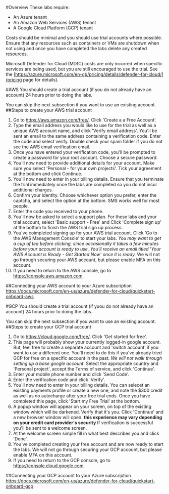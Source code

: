 #Overview
These labs require:
 - An Azure tenant
 - An Amazon Web Services (AWS) tenant
 - A Google Cloud Platform (GCP) tenant

 Costs should be minimal and you should use trial accounts where possible. Ensure that any resources such as containers or VMs are shutdown when not using and once you have completed the labs delete any created resources.

 Microsoft Defender for Cloud (MDfC) costs are only incurred when specific services are being used, but you are still encouraged to use the trial. See the [https://azure.microsoft.com/en-gb/pricing/details/defender-for-cloud/](pricing page for details).

 #AWS
 You should create a trial account (if you do not already have an account) 24 hours prior to doing the labs.
 
 You can skip the next subsection if you want to use an existing account.
##Steps to create your AWS trial account
1. Go to https://aws.amazon.com/free/. Click 'Create a a Free Account'.
2. Type the email address you would like to use for the trial as well as a unique AWS account name, and click 'Verify email address'. You'll be sent an email to the same address containing a verification code. Enter the code and select verify. Double check your spam folder if you do not see the AWS email verification email.
3. Once you have entered your verification code, you'll be prompted to create a password for your root account. Choose a secure password.
4. You'll now need to provide additional details for your account. Make sure you select 'Personal - for your own projects'. Tick your agreement at the bottom and click Continue.
5. You'll now need to enter in your billing details. Ensure that you terminate the trial immediately once the labs are completed so you do not incur additional charges.
6. Confirm your identity. Choose whichever option you prefer, enter the captcha, and select the option at the bottom. SMS works well for most people.
7. Enter the code you received to your phone.
8. You'll now be asked to select a support plan. For these labs and your trial account, select 'Basic support - Free' and Click 'Complete sign up' at the bottom to finish the AWS trial sign up process.
9. You've coimpleted signing up for your AWS trial account. Click 'Go to the AWS Management Console' to start your labs. *You may want to get a cup of tea before clicking, since occasionally it takes a few minutes before your account is ready to use. You'll receive an email titled 'Your AWS Account is Ready - Get Started Now' once it is ready.* We will not go through securing your AWS account, but please enable MFA on this account.
10. If you need to return to the AWS console, go to https://console.aws.amazon.com.




 ##Connecting your AWS account to your Azure subscription
 https://docs.microsoft.com/en-us/azure/defender-for-cloud/quickstart-onboard-aws

 #GCP
 You should create a trial account (if yuou do not already have an account) 24 hours prior to doing the labs.

 You can skip the next subsection if you want to use an existing account.
##Steps to create your GCP trial account
1. Go to https://cloud.google.com/free/. Click 'Get started for free'.
2. This page will probably show your currently logged-in google account. But, feel free to create a separate account and 'switch account' if you want to use a different one. You'll need to do this if you've already tried GCP for free on a specific account in the past. *We will not walk through setting up a base google account*. Select the appropriate country and 'Personal project', accept the Terms of service, and click 'Continue'.
3. Enter your mobile phone number and click 'Send Code'.
4. Enter the verification code and click 'Verify'.
5. You'll now need to enter in  your billing details. You can selecet an existing payments profile or create a new one, and note the $300 credit as well as no autocharge after your free trial ends. Once you have completed this page, click 'Start my Free Trial' at the bottom.
6. A popup window will appear on your screen, on top of the existing window which will be darkened. Verify that it's you. Click 'Continue' and a new browser window will open. **this experience may vary depending on your credit card provider's security** If verification is successful you'll be sent to a welcome screen.
7. At the welcome screen simple fill in what best describes you and click 'Done'.
8. You've completed creating your free account and are now ready to start the labs. We will not go through securing your GCP account, but please enable MFA on this account.
9. If you need to return to the GCP console, go to https://console.cloud.google.com.


##Connecting your GCP account to your Azure subscription
https://docs.microsoft.com/en-us/azure/defender-for-cloud/quickstart-onboard-gcp
